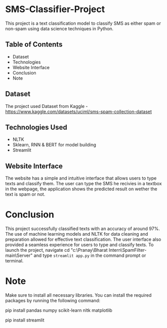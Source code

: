 # SMS-Classifier-Project

This project is a text classification model to classify SMS as either spam or non-spam using data science techniques in Python.

## Table of Contents
* Dataset
* Technologies
* Website Interface
* Conclusion
* Note

## Dataset
The project used Dataset from Kaggle - https://www.kaggle.com/datasets/uciml/sms-spam-collection-dataset


## Technologies Used
* NLTK
* Sklearn, RNN & BERT for model building
* Streamlit 

## Website Interface
The website has a simple and intuitive interface that allows users to type texts and classify them. The user can type the SMS he recivies in a textbox in the webpage, the application shows the predicted result on wether the text is spam or not.



# Conclusion
This project successfully classified texts with an accuracy of around 97%. The use of machine learning models and NLTK for data cleaning and preparation allowed for effective text classification. The user interface also provided a seamless experience for users to type and classify texts.
To launch the project, navigate cd "c:\Pranay\Bharat Intern\SpamFilter-main\Server" and type `streamlit app.py` in the command prompt or terminal.

# Note
Make sure to install all necessary libraries.
You can install the required packages by running the following command:

pip install pandas numpy scikit-learn nltk matplotlib

pip install streamlit



